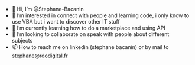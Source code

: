 - 👋 Hi, I’m @Stephane-Bacanin
- 👀 I’m interested in connect with people and learning code, i only know to use VBA but i want to discover other IT stuff
- 🌱 I’m currently learning how to do a marketplace and using API
- 💞️ I’m looking to collaborate on speak with people about different subjects
- 📫 How to reach me on linkedin (stephane bacanin) or by mail to stephane@rdodigital.fr
